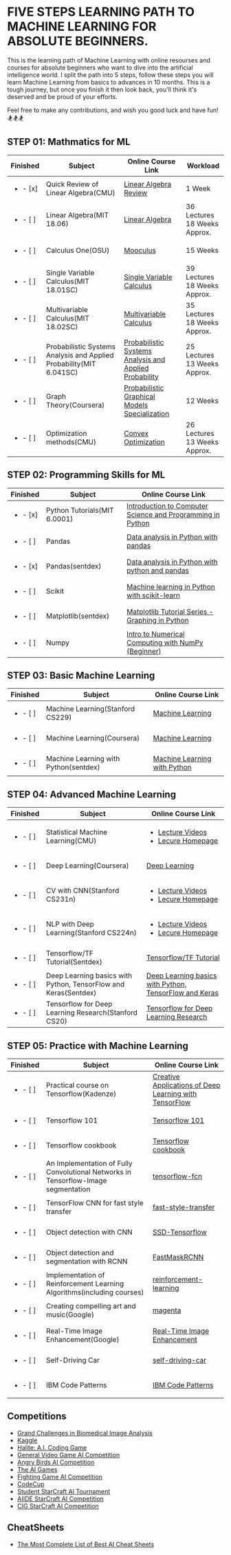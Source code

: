 # FIVE STEPS LEARNING PATH TO MACHINE LEARNING FOR ABSOLUTE BEGINNERS.

This is the learning path of Machine Learning with online resourses and courses for absolute beginners who want to dive into the artificial intelligence world. I split the path into 5 steps, follow these steps you will learn Machine Learning from basics to advances in 10 months. This is a tough journey, but once you finish it then look back, you'll think it's deserved and be proud of your efforts.

Feel free to make any contributions, and wish you good luck and have fun!  :snowboarder::snowboarder::snowboarder:

## STEP 01: Mathmatics for ML

Finished | Subject | Online Course Link | Workload
------------ | ------------ | ------------- | -------------
| <ul><li>- [x] </li></ul>  | Quick Review of Linear Algebra(CMU) | [Linear Algebra Review](http://www.cs.cmu.edu/~zkolter/course/linalg/index.html) | 1 Week
| <ul><li>- [ ] </li></ul>  | Linear Algebra(MIT 18.06) | [Linear Algebra](https://ocw.mit.edu/courses/mathematics/18-06sc-linear-algebra-fall-2011/resource-index/) | 36 Lectures <br/> 18 Weeks Approx.
| <ul><li>- [ ] </li></ul> | Calculus One(OSU) | [Mooculus](https://mooculus.osu.edu/) | 15 Weeks
| <ul><li>- [ ] </li></ul> | Single Variable Calculus(MIT 18.01SC) | [Single Variable Calculus](https://ocw.mit.edu/courses/mathematics/18-01sc-single-variable-calculus-fall-2010/index.htm) | 39 Lectures <br/> 18 Weeks Approx.
| <ul><li>- [ ] </li></ul> | Multivariable Calculus(MIT 18.02SC) | [Multivariable Calculus](https://ocw.mit.edu/courses/mathematics/18-02sc-multivariable-calculus-fall-2010/index.htm) | 35 Lectures <br/> 18 Weeks Approx.
| <ul><li>- [ ] </li></ul> | Probabilistic Systems Analysis and Applied Probability(MIT 6.041SC)| [Probabilistic Systems Analysis and Applied Probability](https://ocw.mit.edu/courses/electrical-engineering-and-computer-science/6-041sc-probabilistic-systems-analysis-and-applied-probability-fall-2013/resource-index/) | 25 Lectures <br/> 13 Weeks Approx.
| <ul><li>- [ ] </li></ul> | Graph Theory(Coursera) | [Probabilistic Graphical Models Specialization](https://www.coursera.org/specializations/probabilistic-graphical-models) | 12 Weeks
| <ul><li>- [ ] </li></ul> | Optimization methods(CMU) | [Convex Optimization](http://www.stat.cmu.edu/~ryantibs/convexopt/) | 26 Lectures <br/> 13 Weeks Approx.

## STEP 02: Programming Skills for ML

Finished |Subject | Online Course Link
------------ | ------------ | -------------
|<ul><li>- [x] </li></ul>| Python Tutorials(MIT 6.0001) |  [Introduction to Computer Science and Programming in Python](https://ocw.mit.edu/courses/electrical-engineering-and-computer-science/6-0001-introduction-to-computer-science-and-programming-in-python-fall-2016/index.htm)
|<ul><li>- [ ] </li></ul>| Pandas | [Data analysis in Python with pandas](https://www.youtube.com/playlist?list=PL5-da3qGB5ICCsgW1MxlZ0Hq8LL5U3u9y)
|<ul><li>- [x] </li></ul>| Pandas(sentdex) | [Data analysis in Python with python and pandas](https://www.youtube.com/playlist?list=PLQVvvaa0QuDc-3szzjeP6N6b0aDrrKyL-)
|<ul><li>- [ ] </li></ul> | Scikit | [Machine learning in Python with scikit-learn](https://www.youtube.com/playlist?list=PL5-da3qGB5ICeMbQuqbbCOQWcS6OYBr5A)
|<ul><li>- [ ] </li></ul> | Matplotlib(sentdex) | [Matplotlib Tutorial Series - Graphing in Python](https://www.youtube.com/playlist?list=PLQVvvaa0QuDfefDfXb9Yf0la1fPDKluPF)
|<ul><li>- [ ] </li></ul>|  Numpy | [Intro to Numerical Computing with NumPy (Beginner) ](https://www.youtube.com/watch?v=V0D2mhVt7NE)

## STEP 03: Basic Machine Learning

Finished | Subject | Online Course Link
------------ | ------------ | -------------
|<ul><li>- [ ] </li></ul> | Machine Learning(Stanford CS229) | [Machine Learning](https://www.youtube.com/playlist?list=PLA89DCFA6ADACE599)
|<ul><li>- [ ] </li></ul> | Machine Learning(Coursera) | [Machine Learning](https://www.coursera.org/learn/machine-learning)
|<ul><li>- [ ] </li></ul> | Machine Learning with Python(sentdex) | [Machine Learning with Python](https://www.youtube.com/playlist?list=PLQVvvaa0QuDfKTOs3Keq_kaG2P55YRn5v)

## STEP 04: Advanced Machine Learning

Finished | Subject | Online Course Link
------------ | ------------ | -------------
|<ul><li>- [ ] </li></ul> | Statistical Machine Learning(CMU) | <ul><li>[Lecture Videos](https://www.youtube.com/playlist?list=PLTB9VQq8WiaCBK2XrtYn5t9uuPdsNm7YE)</li> <li>[Lecure Homepage](http://www.stat.cmu.edu/~larry/=sml/)</li></ul>
|<ul><li>- [ ] </li></ul> | Deep Learning(Coursera) | [Deep Learning](https://www.coursera.org/specializations/deep-learning)
|<ul><li>- [ ] </li></ul> | CV with CNN(Stanford CS231n) | <ul><li>[Lecture Videos](https://www.youtube.com/playlist?list=PL3FW7Lu3i5JvHM8ljYj-zLfQRF3EO8sYv)</li> <li>[Lecure Homepage](http://cs231n.stanford.edu/)</li></ul>
|<ul><li>- [ ] </li></ul> | NLP with Deep Learning(Stanford CS224n) |<ul><li>[Lecture Videos](https://www.youtube.com/playlist?list=PL3FW7Lu3i5Jsnh1rnUwq_TcylNr7EkRe6)</li> <li>[Lecure Homepage](http://web.stanford.edu/class/cs224n/)</li></ul>
|<ul><li>- [ ] </li></ul> | Tensorflow/TF Tutorial(Sentdex) | [Tensorflow/TF Tutorial](https://www.youtube.com/playlist?list=PLSPWNkAMSvv5DKeSVDbEbUKSsK4Z-GgiP)
|<ul><li>- [ ] </li></ul> | Deep Learning basics with Python, TensorFlow and Keras(Sentdex) | [Deep Learning basics with Python, TensorFlow and Keras](https://www.youtube.com/playlist?list=PLQVvvaa0QuDfhTox0AjmQ6tvTgMBZBEXN)
|<ul><li>- [ ] </li></ul> | Tensorflow for Deep Learning Research(Stanford CS20) | [Tensorflow for Deep Learning Research](https://web.stanford.edu/class/cs20si/)

## STEP 05: Practice with Machine Learning

Finished | Subject | Online Course Link
------------ | ------------ | -------------
|<ul><li>- [ ] </li></ul> | Practical course on Tensorflow(Kadenze) | [Creative Applications of Deep Learning with TensorFlow](https://www.kadenze.com/courses/creative-applications-of-deep-learning-with-tensorflow-iv/info)
|<ul><li>- [ ] </li></ul> | Tensorflow 101 | [Tensorflow 101](https://github.com/sjchoi86/Tensorflow-101)
|<ul><li>- [ ] </li></ul> | Tensorflow cookbook | [Tensorflow cookbook](https://github.com/nfmcclure/tensorflow_cookbook)
|<ul><li>- [ ] </li></ul> | An Implementation of Fully Convolutional Networks in Tensorflow-Image segmentation | [tensorflow-fcn](https://github.com/MarvinTeichmann/tensorflow-fcn)
|<ul><li>- [ ] </li></ul> | TensorFlow CNN for fast style transfer | [fast-style-transfer](https://github.com/lengstrom/fast-style-transfer)
|<ul><li>- [ ] </li></ul> | Object detection with CNN | [SSD-Tensorflow](https://github.com/balancap/SSD-Tensorflow)
|<ul><li>- [ ] </li></ul> | Object detection and segmentation with RCNN | [FastMaskRCNN](https://github.com/CharlesShang/FastMaskRCNN)
|<ul><li>- [ ] </li></ul> | Implementation of Reinforcement Learning Algorithms(including courses) | [reinforcement-learning](https://github.com/dennybritz/reinforcement-learning)
|<ul><li>- [ ] </li></ul> | Creating compelling art and music(Google) | [magenta](https://github.com/tensorflow/magenta/tree/master/magenta/models)
|<ul><li>- [ ] </li></ul> | Real-Time Image Enhancement(Google) | [Real-Time Image Enhancement](https://groups.csail.mit.edu/graphics/hdrnet/)
|<ul><li>- [ ] </li></ul> | Self-Driving Car | [self-driving-car](https://github.com/udacity/self-driving-car)
|<ul><li>- [ ] </li></ul> | IBM Code Patterns | [IBM Code Patterns](https://developer.ibm.com/patterns/)

## Competitions
- [Grand Challenges in Biomedical Image Analysis](https://grand-challenge.org/)
- [Kaggle](https://www.kaggle.com/)
- [Halite: A.I. Coding Game](https://halite.io/)
- [General Video Game AI Competition](http://www.gvgai.net/)
- [Angry Birds AI Competition](https://aibirds.org/)
- [The AI Games](http://theaigames.com/)
- [Fighting Game AI Competition](http://www.ice.ci.ritsumei.ac.jp/~ftgaic/)
- [CodeCup](http://www.codecup.nl/intro.php)
- [Student StarCraft AI Tournament](http://sscaitournament.com/)
- [AIIDE StarCraft AI Competition](http://www.cs.mun.ca/~dchurchill/starcraftaicomp/)
- [CIG StarCraft AI Competition](https://sites.google.com/site/starcraftaic/)

## CheatSheets
- [The Most Complete List of Best AI Cheat Sheets](https://becominghuman.ai/cheat-sheets-for-ai-neural-networks-machine-learning-deep-learning-big-data-678c51b4b463)
